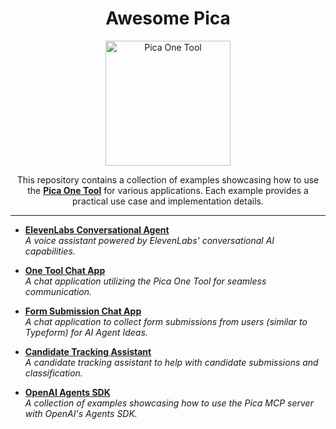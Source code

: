 <p align="center">
  <h1 align="center">Awesome Pica</h1>
  <p align="center">
    <img src="https://assets.picaos.com/github/pica-man.png" width="200" alt="Pica One Tool">
  </p>
  <p align="center">
    This repository contains a collection of examples showcasing how to use the <strong><a href="https://docs.picaos.com/core/one-tool">Pica One Tool</a></strong> for various applications. Each example provides a practical use case and implementation details.
  </p>
</p>

---

- **[ElevenLabs Conversational Agent](./elevenlabs-conversational-ai-agent)**  
  *A voice assistant powered by ElevenLabs' conversational AI capabilities.*

- **[One Tool Chat App](./onetool-chat-app)**  
  *A chat application utilizing the Pica One Tool for seamless communication.*

- **[Form Submission Chat App](./form-submission-chat-app)**  
  *A chat application to collect form submissions from users (similar to Typeform) for AI Agent Ideas.*

- **[Candidate Tracking Assistant](./candidate-tracking-assistant)**  
  *A candidate tracking assistant to help with candidate submissions and classification.*

- **[OpenAI Agents SDK](./openai-agents-sdk)**  
  *A collection of examples showcasing how to use the Pica MCP server with OpenAI's Agents SDK.*
